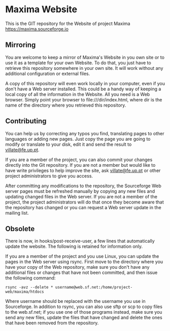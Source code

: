Maxima Website
==============

This is the GIT repository for the Website of project Maxima
<https://maxima.sourceforge.io>

Mirroring
---------

You are welcome to keep a mirror of Maxima's Website in you own site or
to use it as a template for your own Website. To do that, you just have
to retrieve this repository somewhere in your own site. It will work
without any additional configuration or external files.

A copy of this repository will even work locally in your computer, even
if you don't have a Web server installed. This could be a handy way of
keeping a local copy of all the information in the Website. All you need
is a Web browser. Simply point your browser
to file:///dir/index.html, where dir is the name of the directory where
you retrieved this repository.

Contributing
------------

You can help us by correcting any typos you find, translating pages to
other languages or adding new pages. Just copy the page you are going to
modify or translate to your disk, edit it and send the result to
villate@fe.up.pt.

If you are a member of the project, you can also commit your changes
directly into the Git repository. If you are not a member but would
like to have write privileges to help improve the site, ask villate@fe.up.pt
or other project administrators to give you access.

After committing any modifications to the repository, the Sourceforge
Web server pages must be refreshed manually by copying any new files
and updating changed files in the Web server. If you are not a member
of the project, the project administrators will do that once they
become aware that the repository has changed or you can request a Web
server update in the mailing list.

Obsolete
--------

There is now, in hooks/post-receive-user, a few lines that
automatically update the website. The following is retained for
information only.

If you are a member of the project and you use Linux, you can update the
pages in the Web server using rsync. First move to the directory where you
have your copy of the Web repository, make sure you don't have any additional
files or changes that have not been committed, and then issue the following
command:

    rsync -avz --delete * username@web.sf.net:/home/project-web/maxima/htdocs

Where username should be replaced with the username you use in
Sourceforge. In addition to rsync, you can also use sftp or scp to copy files
to the web.sf.net; if you use one of those programs instead, make sure you
send any new files, update the files that have changed and delete the ones
that have been removed from the repository.
